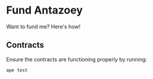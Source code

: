 # Fund Antazoey

Want to fund me?
Here's how!

## Contracts

Ensure the contracts are functioning properly by running:

```shell
ape test
```
